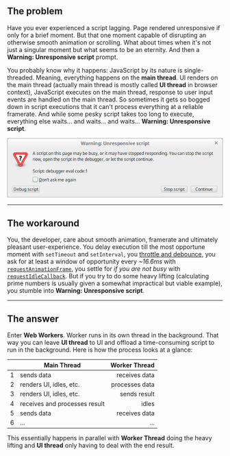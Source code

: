 ## The problem

Have you ever experienced a script lagging. Page rendered unresponsive if only for a brief moment. But that one moment capable of disrupting an otherwise smooth animation or scrolling. What about times when it's not just a singular moment but what seems to be an eternity. And then a **Warning: Unresponsive script** prompt.

You probably know why it happens: JavaScript by its nature is single-threaded. Meaning, everything happens on the **main thread**. UI renders on the main thread (actually main thread is mostly called **UI thread** in browser context), JavaScript executes on the main thread, response to user input events are handled on the main thread. So sometimes it gets so bogged down in script executions that it can't process everything at a reliable framerate. And while some pesky script takes too long to execute, everything else waits... and waits... and waits... **Warning: Unresponsive script**.

![Unresponsive Script](../images/unresponsive.png)

---

## The workaround

You, the developer, care about smooth animation, framerate and ultimately pleasant user-experience. You delay execution till the most opportune moment with `setTimeout` and `setInterval`, you [throttle and debounce](https://css-tricks.com/debouncing-throttling-explained-examples/), you ask for at least a window of opportunity every *~16.6ms* with [`requestAnimationFrame`](https://developer.mozilla.org/en-US/docs/Web/API/window/requestAnimationFrame),
you settle for *if you are not busy* with [`requestIdleCallback`](https://hacks.mozilla.org/2016/11/cooperative-scheduling-with-requestidlecallback/). But if you try to do some heavy lifting (calculating prime numbers is usually given a somewhat impractical but viable example), you stumble into **Warning: Unresponsive script**.

---

## The answer

Enter **Web Workers**. Worker runs in its own thread in the background. That way you can leave **UI thread** to UI and offload a time-consuming script to run in the background. Here is how the process looks at a glance:

&nbsp; |Main Thread | Worker Thread
-------|------------|-------------:
1 | sends data | receives data
2 | renders UI, idles, etc.| processes data
3 | renders UI, idles, etc. | sends result
4 | receives and processes result | idles
5 | sends data | receives data
6 | ... | ...

This essentially happens in parallel with **Worker Thread** doing the heavy lifting and **UI thread** only having to deal with the end result.
